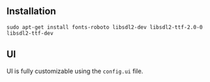 ## Installation

`sudo apt-get install fonts-roboto libsdl2-dev libsdl2-ttf-2.0-0 libsdl2-ttf-dev`

## UI

UI is fully customizable using the `config.ui` file.


